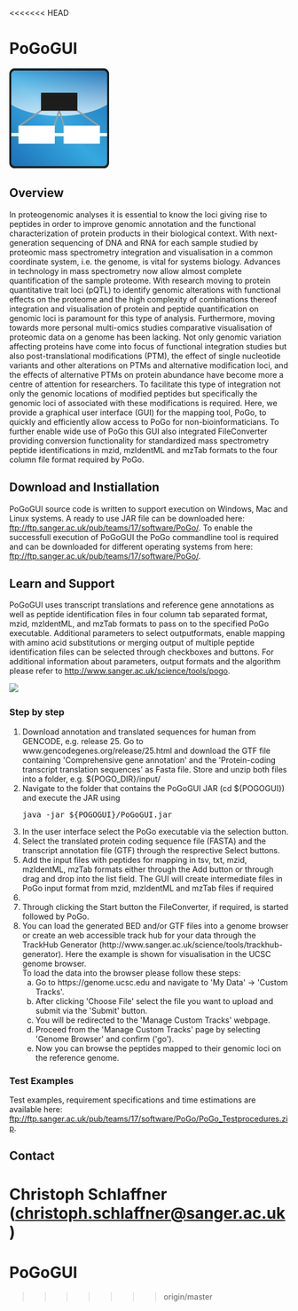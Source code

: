 <<<<<<< HEAD
# PoGoGUI

<img src="https://github.com/cschlaffner/PoGoGUI/blob/master/PoGoGUI/res/main/resources/pogo/pogo_180x180.png" height="180px">

## Overview
In proteogenomic analyses it is essential to know the loci giving rise to peptides in order to improve genomic annotation and the functional characterization of protein products in their biological context. With next-generation sequencing of DNA and RNA for each sample studied by proteomic mass spectrometry integration and visualisation in a common coordinate system, i.e. the genome, is vital for systems biology. Advances in technology in mass spectrometry now allow almost complete quantification of the sample proteome. With research moving to protein quantitative trait loci (pQTL) to identify genomic alterations with functional effects on the proteome and the high complexity of combinations thereof integration and visualisation of protein and peptide quantification on genomic loci is paramount for this type of analysis. Furthermore, moving towards more personal multi-omics studies comparative visualisation of proteomic data on a genome has been lacking. Not only genomic variation affecting proteins have come into focus of functional integration studies but also post-translational modifications (PTM), the effect of single nucleotide variants and other alterations on PTMs and alternative modification loci, and the effects of alternative PTMs on protein abundance have become more a centre of attention for researchers. To facilitate this type of integration not only the genomic locations of modified peptides but specifically the genomic loci of associated with these modifications is required. Here, we provide a graphical user interface (GUI) for the mapping tool, PoGo, to quickly and efficiently allow access to PoGo for non-bioinformaticians. To further enable wide use of PoGo this GUI also integrated FileConverter providing conversion functionality for standardized mass spectrometry peptide identifications in mzid, mzIdentML and mzTab formats to the four column file format required by PoGo.

## Download and Instiallation
PoGoGUI source code is written to support execution on Windows, Mac and Linux systems. A ready to use JAR file can be downloaded here: ftp://ftp.sanger.ac.uk/pub/teams/17/software/PoGo/.
To enable the successfull execution of PoGoGUI the PoGo commandline tool is required and can be downloaded for different operating systems from here: ftp://ftp.sanger.ac.uk/pub/teams/17/software/PoGo/.

## Learn and Support
PoGoGUI uses transcript translations and reference gene annotations as well as peptide identification files in four column tab separated format, mzid, mzIdentML, and mzTab formats to pass on to the specified PoGo executable. Additional parameters to select outputformats, enable mapping with amino acid substitutions or merging output of multiple peptide identification files can be selected through checkboxes and buttons.
For additional information about parameters, output formats and the algorithm please refer to http://www.sanger.ac.uk/science/tools/pogo.

<img src="http://ngs.sanger.ac.uk/production/proteogenomics/suppl/PoGoGUI_description.png" height="500px">

### Step by step
<ol><li>Download annotation and translated sequences for human from GENCODE, e.g. release 25. Go to www.gencodegenes.org/release/25.html and download the GTF file containing 'Comprehensive gene annotation' and the 'Protein-coding transcript translation sequences' as Fasta file. Store and unzip both files into a folder, e.g. ${POGO_DIR}/input/</li><li>Navigate to the folder that contains the PoGoGUI JAR (cd ${POGOGUI}) and execute the JAR using
<pre>java -jar ${POGOGUI}/PoGoGUI.jar</pre>
</li><li>In the user interface select the PoGo executable via the selection button.</li><li>Select the translated protein coding sequence file (FASTA) and the transcript annotation file (GTF) through the resprective Select buttons.</li><li>Add the input files with peptides for mapping in tsv, txt, mzid, mzIdentML, mzTab formats either through the Add button or through drag and drop into the list field. The GUI will create intermediate files in PoGo input format from mzid, mzIdentML and mzTab files if required</li><li><You can now choose optional parameter settings or keep the default seetings./li><li>Through clicking the Start button the FileConverter, if required, is started followed by PoGo.</li>
<li>You can load the generated BED and/or GTF files into a genome browser or create an web accessible track hub for your data through the TrackHub Generator (http://www.sanger.ac.uk/science/tools/trackhub-generator). Here the example is shown for visualisation in the UCSC genome browser.<br><newline>To load the data into the browser please follow these steps:</newline>
<ol type='a'><li>Go to https://genome.ucsc.edu and navigate to 'My Data' -&gt; 'Custom Tracks'.</li><li>After clicking 'Choose File' select the file you want to upload and submit via the 'Submit' button.</li><li>You will be redirected to the 'Manage Custom Tracks' webpage.</li><li>Proceed from the 'Manage Custom Tracks' page by selecting 'Genome Browser' and confirm ('go').</li><li>Now you can browse the peptides mapped to their genomic loci on the reference genome.</li></ol></li></ol>

### Test Examples
Test examples, requirement specifications and time estimations are available here: ftp://ftp.sanger.ac.uk/pub/teams/17/software/PoGo/PoGo_Testprocedures.zip.

## Contact
Christoph Schlaffner (christoph.schlaffner@sanger.ac.uk)
=======
# PoGoGUI
>>>>>>> origin/master
